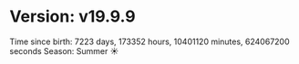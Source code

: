 # Version: v19.9.9
Time since birth: 7223 days, 173352 hours, 10401120 minutes, 624067200 seconds
Season: Summer ☀️
